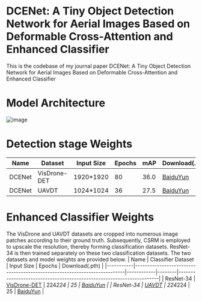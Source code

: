 # DCENet: A Tiny Object Detection Network for Aerial Images Based on Deformable Cross-Attention and Enhanced Classifier
This is the codebase of my journal paper DCENet: A Tiny Object Detection Network for Aerial Images Based on Deformable Cross-Attention and Enhanced Classifier
# Model Architecture
![image](https://github.com/ShuaiChen915/DCENet/assets/126312301/501ebcd4-389e-47a7-8648-02b3af2163be)
# Detection stage Weights
| Name   | Dataset      | Input Size | Epochs | mAP  | Download(.pth)                                                       |
|--------|--------------|------------|--------|------|----------------------------------------------------------------------|
| DCENet | VisDrone-DET | 1920*1920  | 80     | 36.0 | [BaiduYun](https://pan.baidu.com/s/1WoioJIWALZFdrI0nzyxtOg?pwd=ck3w) |
| DCENet | UAVDT        | 1024*1024  | 36     | 27.5 | [BaiduYun](https://pan.baidu.com/s/1ZvZMfTCvpnht6oCed5rk0A?pwd=cnif) |

# Enhanced Classifier Weights
The VisDrone and UAVDT datasets are cropped into numerous image patches according to their ground truth. Subsequently, CSRM is employed to upscale the resolution, thereby forming classification datasets. ResNet-34 is then trained separately on these two classification datasets. The two datasets and model weights are provided below.
| Name      | Classifier Dataset                                                       | Input Size | Epochs | Download(.pth)                                                       |
|-----------|--------------------------------------------------------------------------|------------|--------|----------------------------------------------------------------------|
| ResNet-34 | [VisDrone-DET](https://pan.baidu.com/s/1PLY0V9-rLJ158JmOrSzU2g?pwd=3h6l) | 224*224    | 25     | [BaiduYun](https://pan.baidu.com/s/1W6sdX0YOMlODF8ngRR6gyw?pwd=sw8z) |
| ResNet-34 | [UAVDT](https://pan.baidu.com/s/190V9Tzo_STobk94nkPKJGw?pwd=k42d)        | 224*224    | 25     | [BaiduYun](https://pan.baidu.com/s/1rQcUvwz5taBjl5EWn5mFFQ?pwd=501b) |

